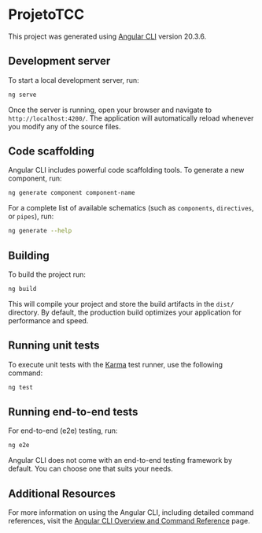 # ProjetoTCC

This project was generated using [Angular CLI](https://github.com/angular/angular-cli) version 20.3.6.

## Development server

To start a local development server, run:

```bash
ng serve
```

Once the server is running, open your browser and navigate to `http://localhost:4200/`. The application will automatically reload whenever you modify any of the source files.

## Code scaffolding

Angular CLI includes powerful code scaffolding tools. To generate a new component, run:

```bash
ng generate component component-name
```

For a complete list of available schematics (such as `components`, `directives`, or `pipes`), run:

```bash
ng generate --help
```

## Building

To build the project run:

```bash
ng build
```

This will compile your project and store the build artifacts in the `dist/` directory. By default, the production build optimizes your application for performance and speed.

## Running unit tests

To execute unit tests with the [Karma](https://karma-runner.github.io) test runner, use the following command:

```bash
ng test
```

## Running end-to-end tests

For end-to-end (e2e) testing, run:

```bash
ng e2e
```

Angular CLI does not come with an end-to-end testing framework by default. You can choose one that suits your needs.

## Additional Resources

For more information on using the Angular CLI, including detailed command references, visit the [Angular CLI Overview and Command Reference](https://angular.dev/tools/cli) page.

<!--
Alguns pontos do Formulário, uns já estão ok, outros so ajusta algumas coisa

Perguntas para o Formulário de Registro de Anomalias (Setor Elétrico)

Feito - I. Identificação e Localização (Onde e Quem)
Estas perguntas devem ser rápidas, possivelmente com menus suspensos (dropdowns) ou preenchimento automático (geolocalização, login).

Fazer - Tipo de Rede Afetada: lista de opção
   Rede de Distribuição (Baixa Tensão - BT)
    Distribuição (Média Tensão - MT)
   Transmissão (Alta Tensão - AT)
    Subestação / Pátio
   Outro (Especifique: ____)
 
Feito - Localização (Coordenadas / Endereço):
   
Feito - Campo de preenchimento automático via GPS/Mapa.
 
Feito - Município/Regional/Circunscrição: Campo de menu suspenso ou preenchimento automático.
 
Fazer - Ativo/Identificação da Estrutura Mais Próxima (Se aplicável):
   * (Ex: Número da Torre, Código do Poste, Nome da Subestação)
 
Feito - Nome Completo do Registrador (Quem reportou): Campo de preenchimento automático via login.
 
Fazer - Função/Equipe do Registrador: lista de opção
   Eletricista de Linha Viva
  Leiturista / Inspecção de Campo
    Engenheiro / Técnico de Planejamento
   Supervisor de Manutenção
   Outro (Especifique: ____)

II. Caracterização da Anomalia (O que e Quando)
Foco em detalhar o problema para a equipe de resposta.

Feito Data e Hora da Detecção da Anomalia: (Campo de data e hora)

Fazer - Tipo de Anomalia (Classificação Primária): lista de opção

Falha de Ativo: (Ex: Poste partido, Isolador quebrado, Cabo rompido)   
Irregularidade/Fraude: (Ex: Ligação clandestina, Medição manipulada)
Risco de Segurança: (Ex: Fogo em vegetação próximo à linha, Risco de queda)
Problema de Qualidade de Energia: (Ex: Flutuação de tensão, Oscilação visível)
Ambiental/Climático: (Ex: Árvore caindo sobre a linha, Erosão na base da torre)
Outro (Especifique):


Fazer - Componente/Equipamento Específico Afetado: lista de opção
   * Condutor / Cabo
   * Estrutura de Suporte (Poste / Torre)
   * Transformador
    Isolador / Para-raios
    Medidor / Caixa de Medição
   * Equipamento de Manobra (Chave, Disjuntor)
   * Acessórios (Cruzeta, Ferragens)
   Outro (Especifique: ____)

 
Fazer - Gravidade/Urgência da Situação: lista de opção
  
Crítica (Ação Imediata): Risco iminente à vida, interrupção do serviço, incêndio.
Alta: Dano evidente que pode evoluir para interrupção ou risco em curto prazo.
Média: Necessidade de reparo ou inspeção dentro do planejamento de manutenção.
Baixa: Irregularidade estética, documental ou menor que não afeta a operação imediata.
 
Fazer - Há Interrupção de Energia Associada? lista de opção
Sim (Total)
Sim (Parcial/Flutuação)
Não

III. Descrição e Evidência (Detalhes Essenciais)

 * Descrição Detalhada da Anomalia:
   * (Campo de texto aberto, solicitar que sejam breves e objetivos.)
   * Exemplo: "Transformador vazando óleo intensamente na base do poste n° 123. Cheiro forte de queimado."
 
* Evidência Fotográfica/Vídeo:
   * (Campo para upload de até 3 fotos/vídeos.)
   * Sugestão: Incluir checklist: (1) Foto de perto do dano, (2) Foto da estrutura completa com o dano, (3) Foto do local geral.
 
Fazer - Condição de Acesso ao Local: lista de opção
   
Acesso Fácil (Próximo à via pavimentada)
Acesso Médio (Estrada de terra, difícil para veículos grandes)
Acesso Difícil (Trilha, Necessita 4x4 ou caminhada longa)
Acesso Perigoso (Ex: Área de risco social, inundações)


Fazer - A equipe tomou alguma Ação Mitigadora Imediata? lista de opção
   
Não (Segurança em primeiro lugar, não foi possível)
Sim (Ex: Sinalização, Isolamento da área, Desligamento de chave local)
   * Se sim, qual? (Campo de texto)

IV. Campos Opcionais para Análise 

Fazer - Pós-Registro - lista de opção
Causa Provável da Anomalia (Opinião do Registrador):
Ação de Terceiros (Vandalismo, Colisão, Furto) Fenômeno Natural (Vento, Chuva, Descarga Atmosférica)
Desgaste Natural / Fim de Vida Útil
Erro de Montagem / Projeto Anterior
Outro (Especifique: ____)

Fazer - Observações 

Fazer  Adicionais para a Equipe de Resposta: (Campo de texto livre para qualquer detalhe extra.)

-->

